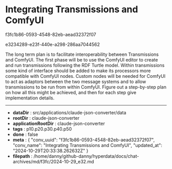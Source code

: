 # Integrating Transmissions and ComfyUI

f3fc1b86-0593-4548-82eb-aead32372f07

e3234289-e23f-440e-a298-286aa7044562

The long term plan is to facilitate interoperability between Transmissions and ComfyUI. The first phase will be to use the ComfyUI editor to create and run transmissions following the RDF Turtle model. Within transmissions some kind of interface should be added to make its processors more compatible with ComfyUI nodes. Custom nodes will be needed for ComfyUI to act as adaptors between the two message systems and to allow transmissions to be run from within ComfyUI. Figure out a step-by-step plan on how all this might be achieved, and then for each step give implementation details.

---

* **dataDir** : src/applications/claude-json-converter/data
* **rootDir** : claude-json-converter
* **applicationRootDir** : claude-json-converter
* **tags** : p10.p20.p30.p40.p50
* **done** : false
* **meta** : {
  "conv_uuid": "f3fc1b86-0593-4548-82eb-aead32372f07",
  "conv_name": "Integrating Transmissions and ComfyUI",
  "updated_at": "2024-10-29T20:33:38.262632Z"
}
* **filepath** : /home/danny/github-danny/hyperdata/docs/chat-archives/md/f3fc/2024-10-29_e32.md